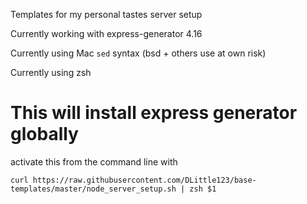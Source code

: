 Templates for my personal tastes server setup

Currently working with express-generator 4.16

Currently using Mac `sed` syntax (bsd + others use at own risk)

Currently using zsh

# This will install express generator globally

activate this from the command line with

`curl https://raw.githubusercontent.com/DLittle123/base-templates/master/node_server_setup.sh | zsh $1`
